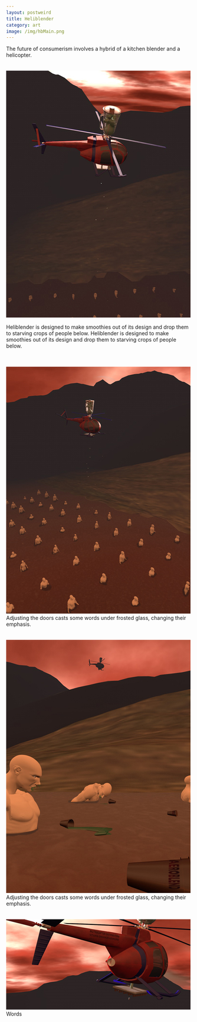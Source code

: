 ```yaml
---
layout: postweird
title: Heliblender
category: art
image: /img/hbMain.png
---
```

<div class="textPage">
The future of consumerism involves a hybrid of a kitchen blender and a helicopter.
</div>

<br>
<br>

<div class="row">
<div class="grid-half">
<img src="/img/hb10.jpg">
</div>
<div class="grid-half">

Heliblender is designed to make smoothies out of its design and drop them to starving crops of people below. Heliblender is designed to make smoothies out of its design and drop them to starving crops of people below.</div>
</div>

<br>
<br>

<div class="row">
<div class="grid-half">
	<img src="/img/hb8.jpg">
</div>
<div class="grid-half">
	Adjusting the doors casts some words under frosted glass, changing their emphasis.
</div>
</div>

<br>
<br>

<div class="row">
<div class="grid-half">
	<img src="/img/hb7.jpg">
</div>
<div class="grid-half">
	Adjusting the doors casts some words under frosted glass, changing their emphasis.
</div>
</div>

<br>
<br>

<div class="row">
<div class="grid-half">
	<img src="/img/hb9.jpg">
</div>
<div class="grid-half">
Words
</div>
</div>
